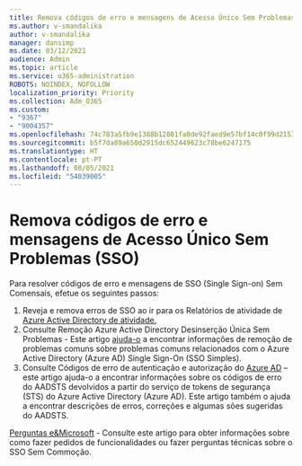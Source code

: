 ```yaml
---
title: Remova códigos de erro e mensagens de Acesso Único Sem Problemas (SSO)
ms.author: v-smandalika
author: v-smandalika
manager: dansimp
ms.date: 03/12/2021
audience: Admin
ms.topic: article
ms.service: o365-administration
ROBOTS: NOINDEX, NOFOLLOW
localization_priority: Priority
ms.collection: Adm_O365
ms.custom:
- "9367"
- "9004357"
ms.openlocfilehash: 74c783a5fb9e1388b12801fa0de92faed9e57bf14c0f99d21539e17bf1b1c284
ms.sourcegitcommit: b5f7da89a650d2915dc652449623c78be6247175
ms.translationtype: HT
ms.contentlocale: pt-PT
ms.lasthandoff: 08/05/2021
ms.locfileid: "54039005"
---
```

# <a name="troubleshoot-seamless-single-sign-on-sso-error-codes-and-messages"></a>Remova códigos de erro e mensagens de Acesso Único Sem Problemas (SSO)

Para resolver códigos de erro e mensagens de SSO (Single Sign-on) Sem Comensais, efetue os seguintes passos:

1. Reveja e remova erros de SSO ao ir para os Relatórios de atividade de [Azure Active Directory de atividade.](https://docs.microsoft.com/azure/active-directory/reports-monitoring/concept-sign-ins)
2. Consulte Remoção Azure Active Directory Desinserção Única Sem Problemas - Este artigo [ajuda-o](https://docs.microsoft.com/azure/active-directory/hybrid/tshoot-connect-sso#sign-in-failure-reasons-in-the-azure-active-directory-admin-center-needs-a-premium-license) a encontrar informações de remoção de problemas comuns sobre problemas comuns relacionados com o Azure Active Directory (Azure AD) Single Sign-On (SSO Simples).
3. Consulte Códigos de erro de autenticação e autorização do [Azure AD](https://docs.microsoft.com/azure/active-directory/develop/reference-aadsts-error-codes#lookup-current-error-code-information) – este artigo ajuda-o a encontrar informações sobre os códigos de erro do AADSTS devolvidos a partir do serviço de tokens de segurança (STS) do Azure Active Directory (Azure AD). Este artigo também o ajuda a encontrar descrições de erros, correções e algumas sões sugeridas do AADSTS.

[Perguntas e&Microsoft](https://docs.microsoft.com/answers/topics/azure-ad-single-sign-on.html) - Consulte este artigo para obter informações sobre como fazer pedidos de funcionalidades ou fazer perguntas técnicas sobre o SSO Sem Commoção.

